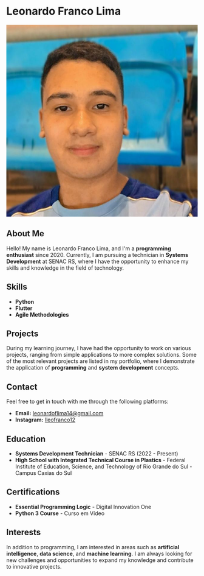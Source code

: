 # Leonardo Franco Lima

![My Photo](/assets/img.jpg)

## About Me

Hello! My name is Leonardo Franco Lima, and I'm a **programming enthusiast** since 2020. Currently, I am pursuing a technician in **Systems Development** at SENAC RS, where I have the opportunity to enhance my skills and knowledge in the field of technology.

## Skills

- **Python**
- **Flutter**
- **Agile Methodologies**

## Projects

During my learning journey, I have had the opportunity to work on various projects, ranging from simple applications to more complex solutions. Some of the most relevant projects are listed in my portfolio, where I demonstrate the application of **programming** and **system development** concepts.

## Contact

Feel free to get in touch with me through the following platforms:

- **Email:** <leonardoflima14@gmail.com>
- **Instagram:** [lleofranco12](https://www.instagram.com/lleofranco12/)

## Education

- **Systems Development Technician** - SENAC RS (2022 - Present)
- **High School with Integrated Technical Course in Plastics** - Federal Institute of Education, Science, and Technology of Rio Grande do Sul - Campus Caxias do Sul

## Certifications

- **Essential Programming Logic** - Digital Innovation One
- **Python 3 Course** - Curso em Vídeo

## Interests

In addition to programming, I am interested in areas such as **artificial intelligence**, **data science**, and **machine learning**. I am always looking for new challenges and opportunities to expand my knowledge and contribute to innovative projects.
